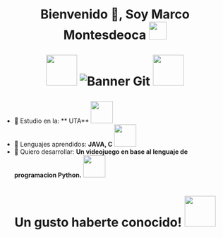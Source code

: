 <h1 align= "center">Bienvenido 👋, Soy Marco Montesdeoca <img src="https://media.giphy.com/media/naiatn5LxTOsU/giphy.gif" width="40px">


<img src="https://media.giphy.com/media/LmNwrBhejkK9EFP504/giphy.gif" width="70px"> ![Banner Git](https://media.giphy.com/media/26tn33aiTi1jkl6H6/giphy.gif) <img src="https://media.giphy.com/media/LmNwrBhejkK9EFP504/giphy.gif" width="70px"></h1>



- 🔭 Estudio en la: 
** UTA** <img src= "https://media.giphy.com/media/3LrK7Q7UhF5MnhZ5ja/giphy.gif" width="50px">
- 🌱 Lenguajes aprendidos:
**JAVA, C** <img src= "https://media.giphy.com/media/FWAcpJsFT9mvrv0e7a/giphy.gif" width="50px">
- 🤔 Quiero desarrollar: 
**Un videojuego en base al lenguaje de programacion Python.** <img src= "https://media.giphy.com/media/hvnCF7j1sfh1m/giphy.gif" width="50px">



<h1 align= "center">Un gusto haberte conocido! <img src="https://media.giphy.com/media/DqBvd3IKURc40jgCdZ/giphy.gif" width="70px">
